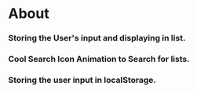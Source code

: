 # About</br>
### Storing the User's input and displaying in list.</br>
### Cool Search Icon Animation to Search for lists.</br>
### Storing the user input in localStorage.</br>

